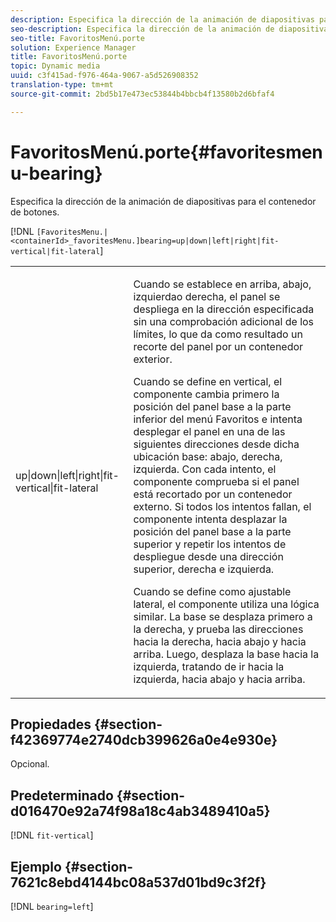 ```yaml
---
description: Especifica la dirección de la animación de diapositivas para el contenedor de botones.
seo-description: Especifica la dirección de la animación de diapositivas para el contenedor de botones.
seo-title: FavoritosMenú.porte
solution: Experience Manager
title: FavoritosMenú.porte
topic: Dynamic media
uuid: c3f415ad-f976-464a-9067-a5d526908352
translation-type: tm+mt
source-git-commit: 2bd5b17e473ec53844b4bbcb4f13580b2d6bfaf4

---
```



# FavoritosMenú.porte{#favoritesmenu-bearing}

Especifica la dirección de la animación de diapositivas para el contenedor de botones.

[!DNL `[FavoritesMenu.|<containerId>_favoritesMenu.]bearing=up|down|left|right|fit-vertical|fit-lateral`]

<table id="table_2B109D2F91E64B5382B31921C3780FA5"> 
 <tbody> 
  <tr> 
   <td colname="col1"> <p><span class="codeph"> up|down|left|right|fit-vertical|fit-lateral</span> </p> </td> 
   <td colname="col2"> <p> Cuando se establece en <span class="codeph"> arriba</span>, <span class="codeph"> abajo</span>, <span class="codeph"> izquierda</span>o <span class="codeph"> derecha</span>, el panel se despliega en la dirección especificada sin una comprobación adicional de los límites, lo que da como resultado un recorte del panel por un contenedor exterior. </p> <p>Cuando se define en <span class="codeph"> vertical</span>, el componente cambia primero la posición del panel base a la parte inferior del menú Favoritos e intenta desplegar el panel en una de las siguientes direcciones desde dicha ubicación base: abajo, derecha, izquierda. Con cada intento, el componente comprueba si el panel está recortado por un contenedor externo. Si todos los intentos fallan, el componente intenta desplazar la posición del panel base a la parte superior y repetir los intentos de despliegue desde una dirección superior, derecha e izquierda. </p> <p>Cuando se define como <span class="codeph"> ajustable lateral</span>, el componente utiliza una lógica similar. La base se desplaza primero a la derecha, y prueba las direcciones hacia la derecha, hacia abajo y hacia arriba. Luego, desplaza la base hacia la izquierda, tratando de ir hacia la izquierda, hacia abajo y hacia arriba. </p> </td> 
  </tr> 
 </tbody> 
</table>

## Propiedades {#section-f42369774e2740dcb399626a0e4e930e}

Opcional.

## Predeterminado {#section-d016470e92a74f98a18c4ab3489410a5}

[!DNL `fit-vertical`]

## Ejemplo {#section-7621c8ebd4144bc08a537d01bd9c3f2f}

[!DNL `bearing=left`]
